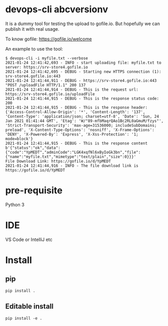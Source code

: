 # devops-cli  abcversionv
It is a dummy tool for testing the upload to gofile.io. But hopefully we can publish it with real usage.

To know gofile: https://gofile.io/welcome

An example to use the tool:

```
$ devops-cli -i myfile.txt --verbose
2021-01-24 12:41:42,693 - INFO - start uploading file: myfile.txt to server: https://srv-store4.gofile.io
2021-01-24 12:41:42,695 - DEBUG - Starting new HTTPS connection (1): srv-store4.gofile.io:443
2021-01-24 12:41:44,911 - DEBUG - https://srv-store4.gofile.io:443 "POST /uploadFile HTTP/1.1" 200 137
2021-01-24 12:41:44,914 - DEBUG - This is the request url: https://srv-store4.gofile.io/uploadFile
2021-01-24 12:41:44,915 - DEBUG - This is the response status code: 200
2021-01-24 12:41:44,915 - DEBUG - This is the response header: {'Access-Control-Allow-Origin': '*', 'Content-Length': '137', 'Content-Type': 'application/json; charset=utf-8', 'Date': 'Sun, 24 Jan 2021 01:41:44 GMT', 'Etag': 'W/"89-mfbMaqrQAo1Bc2RL0aGmuM/fzys"', 'Strict-Transport-Security': 'max-age=31536000; includeSubDomains; preload', 'X-Content-Type-Options': 'nosniff', 'X-Frame-Options': 'DENY', 'X-Powered-By': 'Express', 'X-Xss-Protection': '1; mode=block'}
2021-01-24 12:41:44,915 - DEBUG - This is the response content b'{"status":"ok","data":{"code":"YpMEDT","adminCode":"LGK4xqfNl6xByIoGk3bn","file":{"name":"myfile.txt","mimetype":"text/plain","size":0}}}' 
File Download Link: https://gofile.io/d/YpMEDT
2021-01-24 12:41:44,916 - INFO - The file download link is https://gofile.io/d/YpMEDT

```

# pre-requisite
Python 3

# IDE 

VS Code or IntelliJ etc


# Install

## pip

```
pip install .
```

## Editable install
```
pip install -e .
```